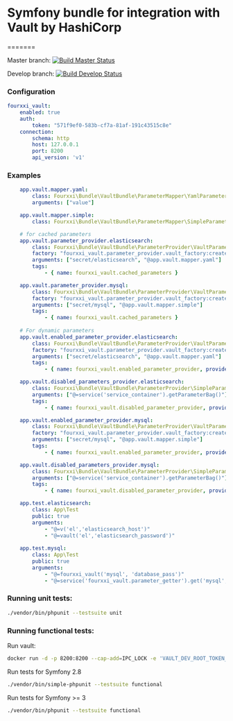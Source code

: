# Symfony bundle for integration with Vault by HashiCorp 
=======

Master branch: [![Build Master Status](https://travis-ci.org/4xxi/vault-bundle.svg?branch=master)](https://travis-ci.org/4xxi/vault-bundle)

Develop branch: [![Build Develop Status](https://travis-ci.org/4xxi/vault-bundle.svg?branch=develop)](https://travis-ci.org/4xxi/vault-bundle)

### Configuration
```yaml
fourxxi_vault:
    enabled: true
    auth:
        token: "571f9ef0-583b-cf7a-81af-191c43515c8e"
    connection:
        schema: http
        host: 127.0.0.1
        port: 8200
        api_version: 'v1'
```

### Examples
```yaml
    app.vault.mapper.yaml:
        class: Fourxxi\Bundle\VaultBundle\ParameterMapper\YamlParameterMapper
        arguments: ["value"]

    app.vault.mapper.simple:
        class: Fourxxi\Bundle\VaultBundle\ParameterMapper\SimpleParameterMapper

    # for cached parameters
    app.vault.parameter_provider.elasticsearch:
        class: Fourxxi\Bundle\VaultBundle\ParameterProvider\VaultParameterProvider
        factory: "fourxxi_vault.parameter_provider.vault_factory:create"
        arguments: ["secret/elasticsearch", "@app.vault.mapper.yaml"]
        tags:
            - { name: fourxxi_vault.cached_parameters }

    app.vault.parameter_provider.mysql:
        class: Fourxxi\Bundle\VaultBundle\ParameterProvider\VaultParameterProvider
        factory: "fourxxi_vault.parameter_provider.vault_factory:create"
        arguments: ["secret/mysql", "@app.vault.mapper.simple"]
        tags:
            - { name: fourxxi_vault.cached_parameters }
    
    # For dynamic parameters
    app.vault.enabled_parameter_provider.elasticsearch:
        class: Fourxxi\Bundle\VaultBundle\ParameterProvider\VaultParameterProvider
        factory: "fourxxi_vault.parameter_provider.vault_factory:create"
        arguments: ["secret/elasticsearch", "@app.vault.mapper.yaml"]
        tags:
            - { name: fourxxi_vault.enabled_parameter_provider, provider_name: 'el' }

    app.vault.disabled_parameters_provider.elasticsearch:
        class: Fourxxi\Bundle\VaultBundle\ParameterProvider\SimpleParameterProvider
        arguments: ["@=service('service_container').getParameterBag()"]
        tags:
            - { name: fourxxi_vault.disabled_parameter_provider, provider_name: 'el' }

    app.vault.enabled_parameter_provider.mysql:
        class: Fourxxi\Bundle\VaultBundle\ParameterProvider\VaultParameterProvider
        factory: "fourxxi_vault.parameter_provider.vault_factory:create"
        arguments: ["secret/mysql", "@app.vault.mapper.simple"]
        tags:
            - { name: fourxxi_vault.enabled_parameter_provider, provider_name: 'mysql' }

    app.vault.disabled_parameters_provider.mysql:
        class: Fourxxi\Bundle\VaultBundle\ParameterProvider\SimpleParameterProvider
        arguments: ["@=service('service_container').getParameterBag()"]
        tags:
            - { name: fourxxi_vault.disabled_parameter_provider, provider_name: 'mysql' }

    app.test.elasticsearch:
        class: App\Test
        public: true
        arguments:
            - "@=v('el','elasticsearch_host')"
            - "@=vault('el','elasticsearch_password')"
                        
    app.test.mysql:
        class: App\Test
        public: true
        arguments:
            - "@=fourxxi_vault('mysql', 'database_pass')"
            - "@=service('fourxxi_vault.parameter_getter').get('mysql','database_host')"
```

### Running unit tests:
```bash
./vendor/bin/phpunit --testsuite unit
```

### Running functional tests:

Run vault:
```bash
docker run -d -p 8200:8200 --cap-add=IPC_LOCK -e 'VAULT_DEV_ROOT_TOKEN_ID=f29e2a2f-26ac-a182-b7a9-05be2381e200' vault
```

Run tests for Symfony 2.8
```bash
./vendor/bin/simple-phpunit --testsuite functional
```

Run tests for Symfony >= 3
```bash
./vendor/bin/phpunit --testsuite functional
```